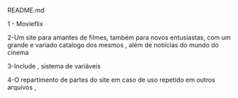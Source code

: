 README.md

1 - Movieflix

2-Um site para amantes de filmes, também para novos entusiastas, com um grande e variado catalogo dos mesmos , além de notiícias do mundo do cinema

3-Include , sistema de variáveis

4-O repartimento de partes do site em caso de uso repetido em outros arquivos , 